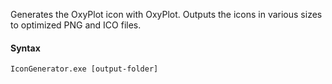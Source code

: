 Generates the OxyPlot icon with OxyPlot. Outputs the icons in various sizes to optimized PNG and ICO files.

#### Syntax

    IconGenerator.exe [output-folder]
